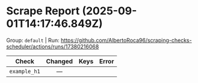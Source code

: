 # Scrape Report (2025-09-01T14:17:46.849Z)

Group: `default`  |  Run: https://github.com/AlbertoRoca96/scraping-checks-scheduler/actions/runs/17380216068

| Check | Changed | Keys | Error |
|---|:---:|:--|:--|
| `example_h1` | — |  |  |
